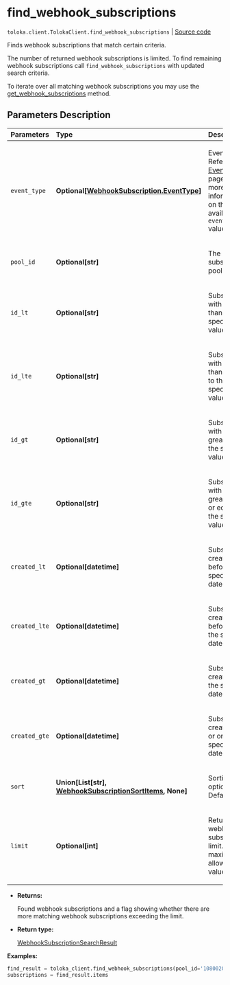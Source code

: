 # find_webhook_subscriptions
`toloka.client.TolokaClient.find_webhook_subscriptions` | [Source code](https://github.com/Toloka/toloka-kit/blob/v1.2.3/src/client/__init__.py#L3667)

Finds webhook subscriptions that match certain criteria.


The number of returned webhook subscriptions is limited. To find remaining webhook subscriptions call `find_webhook_subscriptions` with updated search criteria.

To iterate over all matching webhook subscriptions you may use the [get_webhook_subscriptions](toloka.client.TolokaClient.get_webhook_subscriptions.md) method.

## Parameters Description

| Parameters | Type | Description |
| :----------| :----| :-----------|
`event_type`|**Optional\[[WebhookSubscription.EventType](toloka.client.webhook_subscription.WebhookSubscription.EventType.md)\]**|<p>Event type. Refer to the [EventType](toloka.client.webhook_subscription.WebhookSubscription.EventType.md) page for more information on the available `event_type` values.</p>
`pool_id`|**Optional\[str\]**|<p>The ID of a subscribed pool.</p>
`id_lt`|**Optional\[str\]**|<p>Subscriptions with IDs less than the specified value.</p>
`id_lte`|**Optional\[str\]**|<p>Subscriptions with IDs less than or equal to the specified value.</p>
`id_gt`|**Optional\[str\]**|<p>Subscriptions with IDs greater than the specified value.</p>
`id_gte`|**Optional\[str\]**|<p>Subscriptions with IDs greater than or equal to the specified value.</p>
`created_lt`|**Optional\[datetime\]**|<p>Subscriptions created before the specified date.</p>
`created_lte`|**Optional\[datetime\]**|<p>Subscriptions created before or on the specified date.</p>
`created_gt`|**Optional\[datetime\]**|<p>Subscriptions created after the specified date.</p>
`created_gte`|**Optional\[datetime\]**|<p>Subscriptions created after or on the specified date.</p>
`sort`|**Union\[List\[str\], [WebhookSubscriptionSortItems](toloka.client.search_requests.WebhookSubscriptionSortItems.md), None\]**|<p>Sorting options. Default: `None`.</p>
`limit`|**Optional\[int\]**|<p>Returned webhook subscriptions limit. The maximum allowed value: 300.</p>

* **Returns:**

  Found webhook subscriptions and a flag showing whether there are more matching webhook subscriptions exceeding the limit.

* **Return type:**

  [WebhookSubscriptionSearchResult](toloka.client.search_results.WebhookSubscriptionSearchResult.md)

**Examples:**


```python
find_result = toloka_client.find_webhook_subscriptions(pool_id='1080020')
subscriptions = find_result.items
```
